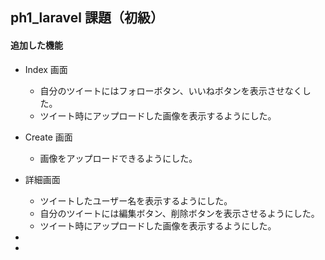 ## ph1_laravel 課題（初級）

#### 追加した機能

-   Index 画面

    -   自分のツイートにはフォローボタン、いいねボタンを表示させなくした。
    -   ツイート時にアップロードした画像を表示するようにした。

-   Create 画面

    -   画像をアップロードできるようにした。

-   詳細画面

    -   ツイートしたユーザー名を表示するようにした。
    -   自分のツイートには編集ボタン、削除ボタンを表示させるようにした。
    -   ツイート時にアップロードした画像を表示するようにした。

-
-
